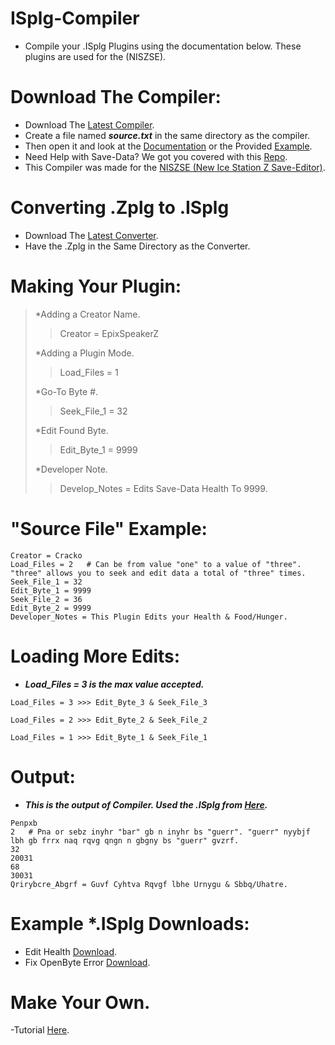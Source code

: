 # ISplg-Compiler
- Compile your .ISplg Plugins using the documentation below. These plugins are used for the (NISZSE).

# Download The Compiler:
- Download The [Latest Compiler](https://github.com/Cracko298/ISplg-Compiler/blob/main/ISplg-Compiler.exe?raw=true).
- Create a file named ***source.txt*** in the same directory as the compiler.
- Then open it and look at the [Documentation](https://github.com/Cracko298/ISplg-Compiler#making-your-plugin) or the Provided [Example](https://github.com/Cracko298/ISplg-Compiler/blob/main/README.md#source-file-example).
- Need Help with Save-Data? We got you covered with this [Repo](https://github.com/ISZ-Hacker-Group/Ice-Station-Z-Save-Editing).
- This Compiler was made for the [NISZSE (New Ice Station Z Save-Editor)](https://github.com/Cracko298/NISZSE).

# Converting .Zplg to .ISplg
- Download The [Latest Converter](https://github.com/Cracko298/ISplg-Compiler/blob/main/Zplg-To-ISplg.exe?raw=true).
- Have the .Zplg in the Same Directory as the Converter.

# Making Your Plugin:

> *Adding a Creator Name.
>> Creator = EpixSpeakerZ
>
> *Adding a Plugin Mode.
>> Load_Files = 1
>
> *Go-To Byte #.
>> Seek_File_1 = 32
>
> *Edit Found Byte.
>> Edit_Byte_1 = 9999
>
> *Developer Note.
>> Develop_Notes = Edits Save-Data Health To 9999.

# "Source File" Example:
```
Creator = Cracko
Load_Files = 2   # Can be from value "one" to a value of "three". "three" allows you to seek and edit data a total of "three" times.
Seek_File_1 = 32
Edit_Byte_1 = 9999
Seek_File_2 = 36
Edit_Byte_2 = 9999
Developer_Notes = This Plugin Edits your Health & Food/Hunger.
```

# Loading More Edits:
- ***Load_Files = 3 is the max value accepted.***

```
Load_Files = 3 >>> Edit_Byte_3 & Seek_File_3
```
```
Load_Files = 2 >>> Edit_Byte_2 & Seek_File_2
```
```
Load_Files = 1 >>> Edit_Byte_1 & Seek_File_1
```

# Output:
- ***This is the output of Compiler. Used the .ISplg from [Here](https://github.com/Cracko298/ISplg-Compiler/blob/main/README.md#source-file-example).***
```
Penpxb
2   # Pna or sebz inyhr "bar" gb n inyhr bs "guerr". "guerr" nyybjf lbh gb frrx naq rqvg qngn n gbgny bs "guerr" gvzrf.
32
20031
68
30031
Qrirybcre_Abgrf = Guvf Cyhtva Rqvgf lbhe Urnygu & Sbbq/Uhatre.
```

# Example *.ISplg Downloads:
- Edit Health [Download](https://github.com/Cracko298/ISplg-Compiler/releases/download/v1.1/health.ISplg).
- Fix OpenByte Error [Download](https://github.com/Cracko298/ISplg-Compiler/releases/download/v1.1/error.ISplg).

# Make Your Own.

-Tutorial [Here](https://www.youtube.com/watch?v=RD2yW7iVvDM).
